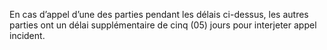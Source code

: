 En cas d’appel d’une des parties pendant les délais ci-dessus, les autres parties ont un délai supplémentaire de cinq (05) jours pour interjeter appel incident.